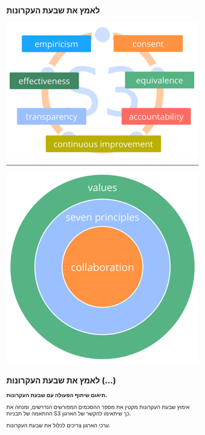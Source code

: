 ## לאמץ את שבעת העקרונות

![inline,fit](img/framework/s3-principles-plain.png)

* * *

![right,fit](img/collaboration-values/values-7principles.png)

## לאמץ את שבעת העקרונות (...)

**תיאום שיתוף הפעולה עם שבעת העקרונות.**

אימוץ שבעת העקרונות מקטין את מספר ההסכמים המפורשים הנדרשים, ומנחה את ההתאמה של תבניות S3 כך שיתאימו להקשר של הארגון.

ערכי הארגון צריכים לכלול את שבעת העקרונות.